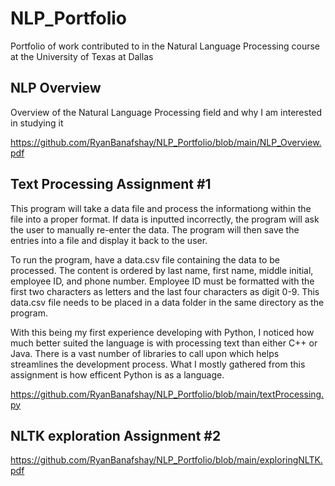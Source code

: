 # NLP_Portfolio
Portfolio of work contributed to in the Natural Language Processing course at the University of Texas at Dallas

## NLP Overview
Overview of the Natural Language Processing field and why I am interested in studying it

https://github.com/RyanBanafshay/NLP_Portfolio/blob/main/NLP_Overview.pdf

## Text Processing Assignment #1
This program will take a data file and process the informationg within the file into a proper format. If data is inputted incorrectly, the program will ask the user to manually re-enter the data. The program will then save the entries into a file and display it back to the user.

To run the program, have a data.csv file containing the data to be processed. The content is ordered by last name, first name, middle initial, employee ID, and phone number. Employee ID must be formatted with the first two characters as letters and the last four characters as digit 0-9. This data.csv file needs to be placed in a data folder in the same directory as the program.

With this being my first experience developing with Python, I noticed how much better suited the language is with processing text than either C++ or Java. There is a vast number of libraries to call upon which helps streamlines the development process. What I mostly gathered from this assignment is how efficent Python is as a language.

https://github.com/RyanBanafshay/NLP_Portfolio/blob/main/textProcessing.py


## NLTK exploration Assignment #2
https://github.com/RyanBanafshay/NLP_Portfolio/blob/main/exploringNLTK.pdf
